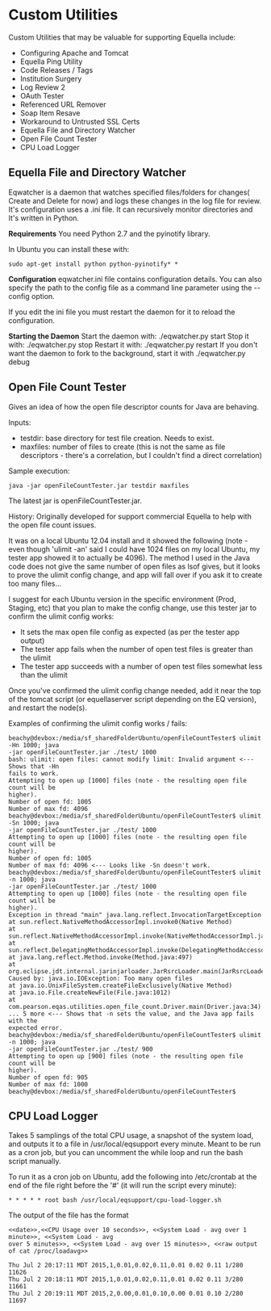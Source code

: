 # Custom Utilities

Custom Utilities that may be valuable for supporting Equella include:
* Configuring Apache and Tomcat
* Equella Ping Utility
* Code Releases / Tags
* Institution Surgery
* Log Review 2
* OAuth Tester
* Referenced URL Remover
* Soap Item Resave
* Workaround to Untrusted SSL Certs
* Equella File and Directory Watcher
* Open File Count Tester
* CPU Load Logger

## Equella File and Directory Watcher
Eqwatcher is a daemon that watches specified files/folders for changes( Create and Delete for now) and logs these changes in the log file for review. It's configuration uses a .ini file. It can recursively monitor directories and It's written in Python.

**Requirements**
You need Python 2.7 and the pyinotify library.

In Ubuntu you can install these with:
```
sudo apt-get install python python-pyinotify* *
```

**Configuration** 
eqwatcher.ini file contains configuration details. You can also specify the path to the config file as a command line parameter using the --config option.

If you edit the ini file you must restart the daemon for it to reload the configuration.

**Starting the Daemon**
Start the daemon with: ./eqwatcher.py start
Stop it with: ./eqwatcher.py stop
Restart it with: ./eqwatcher.py restart
If you don't want the daemon to fork to the background, start it with
./eqwatcher.py debug

## Open File Count Tester

Gives an idea of how the open file descriptor counts for Java are behaving.

Inputs:
* testdir: base directory for test file creation. Needs to exist.
* maxfiles: number of files to create (this is not the same as file descriptors - there's a correlation, but I couldn't find a direct correlation)

Sample execution:
```
java -jar openFileCountTester.jar testdir maxfiles
```
The latest jar is openFileCountTester.jar.

History:
Originally developed for support commercial Equella to help with the open file count issues.

It was on a local Ubuntu 12.04 install and it showed the following (note - even though 'ulimit -an' said I could have 1024 files on my local Ubuntu, my tester app showed it to actually be 4096). The method I used in the Java code does not give the same number of open files as lsof gives, but it looks to prove the ulimit config change, and app will fall over if you ask it to create too many files...

I suggest for each Ubuntu version in the specific environment (Prod, Staging, etc) that you plan to make the config change, use this tester jar to
confirm the ulimit config works:
* It sets the max open file config as expected (as per the tester app output)
* The tester app fails when the number of open test files is greater than the ulimit
* The tester app succeeds with a number of open test files somewhat less than the ulimit

Once you've confirmed the ulimit config change needed, add it near the top of the tomcat script (or equellaserver script depending on the EQ
version), and restart the node(s).

Examples of confirming the ulimit config works / fails:
```
beachy@devbox:/media/sf_sharedFolderUbuntu/openFileCountTester$ ulimit -Hn 1000; java
-jar openFileCountTester.jar ./test/ 1000
bash: ulimit: open files: cannot modify limit: Invalid argument <--- Shows that -Hn
fails to work.
Attempting to open up [1000] files (note - the resulting open file count will be
higher).
Number of open fd: 1005
Number of max fd: 4096
beachy@devbox:/media/sf_sharedFolderUbuntu/openFileCountTester$ ulimit -Sn 1000; java
-jar openFileCountTester.jar ./test/ 1000
Attempting to open up [1000] files (note - the resulting open file count will be
higher).
Number of open fd: 1005
Number of max fd: 4096 <--- Looks like -Sn doesn't work.
beachy@devbox:/media/sf_sharedFolderUbuntu/openFileCountTester$ ulimit -n 1000; java
-jar openFileCountTester.jar ./test/ 1000
Attempting to open up [1000] files (note - the resulting open file count will be
higher).
Exception in thread "main" java.lang.reflect.InvocationTargetException
at sun.reflect.NativeMethodAccessorImpl.invoke0(Native Method)
at sun.reflect.NativeMethodAccessorImpl.invoke(NativeMethodAccessorImpl.java:62)
at
sun.reflect.DelegatingMethodAccessorImpl.invoke(DelegatingMethodAccessorImpl.java:43)
at java.lang.reflect.Method.invoke(Method.java:497)
at org.eclipse.jdt.internal.jarinjarloader.JarRsrcLoader.main(JarRsrcLoader.java:58)
Caused by: java.io.IOException: Too many open files
at java.io.UnixFileSystem.createFileExclusively(Native Method)
at java.io.File.createNewFile(File.java:1012)
at com.pearson.eqas.utilities.open_file_count.Driver.main(Driver.java:34)
... 5 more <--- Shows that -n sets the value, and the Java app fails with the
expected error.
beachy@devbox:/media/sf_sharedFolderUbuntu/openFileCountTester$ ulimit -n 1000; java
-jar openFileCountTester.jar ./test/ 900
Attempting to open up [900] files (note - the resulting open file count will be
higher).
Number of open fd: 905
Number of max fd: 1000
beachy@devbox:/media/sf_sharedFolderUbuntu/openFileCountTester$
```
## CPU Load Logger

Takes 5 samplings of the total CPU usage, a snapshot of the system load, and outputs it to a file in /usr/local/eqsupport every minute. Meant to be run as a cron job, but you can uncomment the while loop and run the bash script manually.

To run it as a cron job on Ubuntu, add the following into /etc/crontab at the end of the file right before the '#' (it will run the script every minute):
```
* * * * * root bash /usr/local/eqsupport/cpu-load-logger.sh
```
The output of the file has the format 
```
<<date>>,<<CPU Usage over 10 seconds>>, <<System Load - avg over 1 minute>>, <<System Load - avg
over 5 minutes>>, <<System Load - avg over 15 minutes>>, <<raw output of cat /proc/loadavg>>
```
```
Thu Jul 2 20:17:11 MDT 2015,1,0.01,0.02,0.11,0.01 0.02 0.11 1/280 11626
Thu Jul 2 20:18:11 MDT 2015,1,0.01,0.02,0.11,0.01 0.02 0.11 3/280 11661
Thu Jul 2 20:19:11 MDT 2015,2,0.00,0.01,0.10,0.00 0.01 0.10 2/280 11697
